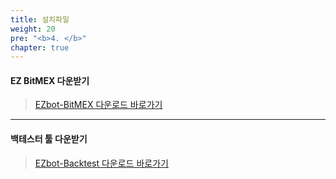 ```yaml
---
title: 설치파일
weight: 20
pre: "<b>4. </b>"
chapter: true
---
```


#### EZ BitMEX 다운받기

>[EZbot-BitMEX 다운로드 바로가기](/4_install_file/1/)</br>

---

#### 백테스터 툴 다운받기

>[EZbot-Backtest 다운로드 바로가기](/4_install_file/tester_tool_file/)</br>

